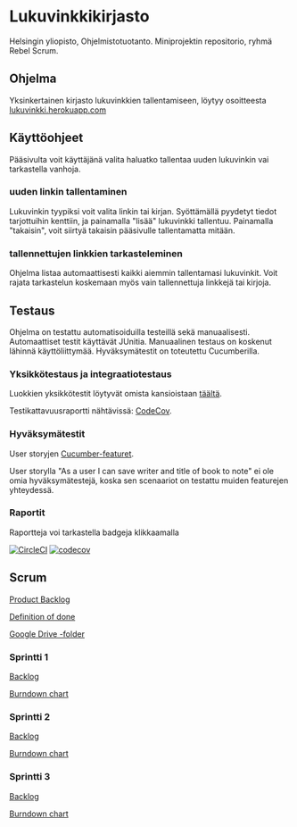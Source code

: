 # Lukuvinkkikirjasto

Helsingin yliopisto, Ohjelmistotuotanto. Miniprojektin repositorio, ryhmä Rebel Scrum.

## Ohjelma

Yksinkertainen kirjasto lukuvinkkien tallentamiseen, löytyy osoitteesta [lukuvinkki.herokuapp.com](http://lukuvinkki.herokuapp.com)

## Käyttöohjeet

Pääsivulta voit käyttäjänä valita haluatko tallentaa uuden lukuvinkin vai tarkastella vanhoja. 

### uuden linkin tallentaminen

Lukuvinkin tyypiksi voit valita linkin tai kirjan. Syöttämällä pyydetyt tiedot tarjottuihin kenttiin, ja painamalla "lisää" lukuvinkki tallentuu. Painamalla "takaisin", voit siirtyä takaisin pääsivulle tallentamatta mitään. 

### tallennettujen linkkien tarkasteleminen

Ohjelma listaa automaattisesti kaikki aiemmin tallentamasi lukuvinkit. Voit rajata tarkastelun koskemaan myös vain tallennettuja linkkejä tai kirjoja.

## Testaus 

Ohjelma on testattu automatisoiduilla testeillä sekä manuaalisesti. Automaattiset testit käyttävät JUnitia. Manuaalinen testaus on koskenut lähinnä käyttöliittymää. Hyväksymätestit on toteutettu Cucumberilla. 

### Yksikkötestaus ja integraatiotestaus

Luokkien yksikkötestit löytyvät omista kansioistaan [täältä](https://github.com/lauripalonen/lukuvinkkikirjasto/tree/master/src/test/java/lukuvinkkikirjasto).

Testikattavuusraportti nähtävissä: [CodeCov](https://codecov.io/gh/lauripalonen/lukuvinkkikirjasto).

### Hyväksymätestit

User storyjen [Cucumber-featuret](https://github.com/lauripalonen/lukuvinkkikirjasto/tree/master/src/test/resources/lukuvinkkikirjasto).

User storylla "As a user I can save writer and title of book to note" ei ole omia hyväksymätestejä, koska sen scenaariot on testattu muiden featurejen yhteydessä. 

### Raportit

Raportteja voi tarkastella badgeja klikkaamalla

[![CircleCI](https://circleci.com/gh/lauripalonen/lukuvinkkikirjasto.svg?style=svg)](https://circleci.com/gh/lauripalonen/lukuvinkkikirjasto)  [![codecov](https://codecov.io/gh/lauripalonen/lukuvinkkikirjasto/branch/master/graph/badge.svg)](https://codecov.io/gh/lauripalonen/lukuvinkkikirjasto)

## Scrum

[Product Backlog](https://docs.google.com/spreadsheets/d/11KAIe0QhRNov_tW5voyq-2GYSEpaymTBXAMnGlPEDLc/edit#gid=0)

[Definition of done](https://github.com/lauripalonen/lukuvinkkikirjasto/blob/master/documentation/definition_of_done.md)

[Google Drive -folder](https://drive.google.com/open?id=11m9Bp5TtHezIU4JiUWpIKRGA1es3xSzW)

### Sprintti 1

[Backlog](https://docs.google.com/spreadsheets/d/11KAIe0QhRNov_tW5voyq-2GYSEpaymTBXAMnGlPEDLc/edit#gid=1301402780)

[Burndown chart](https://docs.google.com/spreadsheets/d/11KAIe0QhRNov_tW5voyq-2GYSEpaymTBXAMnGlPEDLc/edit#gid=1130181346)

### Sprintti 2

[Backlog](https://docs.google.com/spreadsheets/d/11KAIe0QhRNov_tW5voyq-2GYSEpaymTBXAMnGlPEDLc/edit#gid=588637824)

[Burndown chart](https://docs.google.com/spreadsheets/d/11KAIe0QhRNov_tW5voyq-2GYSEpaymTBXAMnGlPEDLc/edit#gid=201655712)

### Sprintti 3

[Backlog](https://docs.google.com/spreadsheets/d/11KAIe0QhRNov_tW5voyq-2GYSEpaymTBXAMnGlPEDLc/edit#gid=1248805260)

[Burndown chart](https://docs.google.com/spreadsheets/d/11KAIe0QhRNov_tW5voyq-2GYSEpaymTBXAMnGlPEDLc/edit#gid=1273086550)

